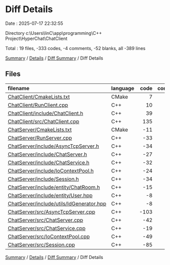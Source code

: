 # Diff Details

Date : 2025-07-17 22:32:55

Directory c:\\Users\\linC\\app\\programming\\C++ Project\\HyperChat\\ChatClient

Total : 19 files,  -333 codes, -4 comments, -52 blanks, all -389 lines

[Summary](results.md) / [Details](details.md) / [Diff Summary](diff.md) / Diff Details

## Files
| filename | language | code | comment | blank | total |
| :--- | :--- | ---: | ---: | ---: | ---: |
| [ChatClient/CmakeLists.txt](/ChatClient/CmakeLists.txt) | CMake | 7 | 0 | 4 | 11 |
| [ChatClient/RunClient.cpp](/ChatClient/RunClient.cpp) | C++ | 10 | 0 | 1 | 11 |
| [ChatClient/include/ChatClient.h](/ChatClient/include/ChatClient.h) | C++ | 39 | 0 | 4 | 43 |
| [ChatClient/src/ChatClient.cpp](/ChatClient/src/ChatClient.cpp) | C++ | 135 | 0 | 7 | 142 |
| [ChatServer/CmakeLists.txt](/ChatServer/CmakeLists.txt) | CMake | -11 | 0 | -3 | -14 |
| [ChatServer/RunServer.cpp](/ChatServer/RunServer.cpp) | C++ | -33 | 0 | -3 | -36 |
| [ChatServer/include/AsyncTcpServer.h](/ChatServer/include/AsyncTcpServer.h) | C++ | -34 | 0 | -6 | -40 |
| [ChatServer/include/ChatServer.h](/ChatServer/include/ChatServer.h) | C++ | -27 | 0 | -4 | -31 |
| [ChatServer/include/ChatService.h](/ChatServer/include/ChatService.h) | C++ | -32 | -2 | -5 | -39 |
| [ChatServer/include/IoContextPool.h](/ChatServer/include/IoContextPool.h) | C++ | -24 | 0 | -4 | -28 |
| [ChatServer/include/Session.h](/ChatServer/include/Session.h) | C++ | -34 | 0 | -8 | -42 |
| [ChatServer/include/entity/ChatRoom.h](/ChatServer/include/entity/ChatRoom.h) | C++ | -15 | 0 | -2 | -17 |
| [ChatServer/include/entity/User.hpp](/ChatServer/include/entity/User.hpp) | C++ | -8 | 0 | -2 | -10 |
| [ChatServer/include/utils/IdGenerator.hpp](/ChatServer/include/utils/IdGenerator.hpp) | C++ | -8 | 0 | -1 | -9 |
| [ChatServer/src/AsyncTcpServer.cpp](/ChatServer/src/AsyncTcpServer.cpp) | C++ | -103 | 0 | -9 | -112 |
| [ChatServer/src/ChatServer.cpp](/ChatServer/src/ChatServer.cpp) | C++ | -42 | -1 | -5 | -48 |
| [ChatServer/src/ChatService.cpp](/ChatServer/src/ChatService.cpp) | C++ | -19 | -1 | -3 | -23 |
| [ChatServer/src/IoContextPool.cpp](/ChatServer/src/IoContextPool.cpp) | C++ | -49 | 0 | -4 | -53 |
| [ChatServer/src/Session.cpp](/ChatServer/src/Session.cpp) | C++ | -85 | 0 | -9 | -94 |

[Summary](results.md) / [Details](details.md) / [Diff Summary](diff.md) / Diff Details